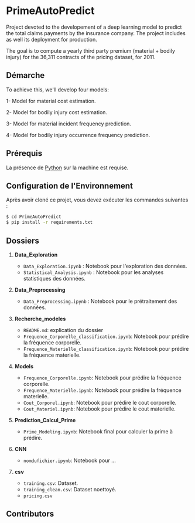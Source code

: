 # PrimeAutoPredict

Project devoted to the developement of a deep learning model to predict the total claims payments by the insurance company. The project includes as well its deployment for production.


The goal is to compute a yearly third party premium (material + bodily injury) for the 36,311 contracts of the
pricing dataset, for 2011.

## Démarche
To achieve this, we'll develop four models:

1- Model for material cost estimation.

2- Model for bodily injury cost estimation.

3- Model for material incident frequency prediction.

4- Model for bodily injury occurrence frequency prediction.

## Prérequis
La présence de [Python](https://www.python.org/) sur la machine est requise.

## Configuration de l'Environnement

Après avoir cloné ce projet, vous devez exécuter les commandes suivantes :

```bash
$ cd PrimeAutoPredict
$ pip install -r requirements.txt
```
## Dossiers
     
1. **Data_Exploration**
   - `Data_Exploration.ipynb` : Notebook pour l'exploration des données.
   - `Statistical_Analysis.ipynb` :  Notebook pour les analyses statistiques des données.
     
2. **Data_Preprocessing**
   - `Data_Preprocessing.ipynb` : Notebook pour le prétraitement des données.

3. **Recherche_modeles**
   - `README.md`: explication du dossier
   - `Frequence_Corporelle_classification.ipynb`: Notebook pour prédire la fréquence corporelle.
   - `Frequence_Materielle_classification.ipynb`: Notebook pour prédire la fréquence materielle.

5. **Models**
   - `Frequence_Corporelle.ipynb`: Notebook pour prédire la fréquence corporelle.
   - `Frequence_Materielle.ipynb`: Notebook pour prédire la fréquence materielle.
   - `Cout_Corporel.ipynb`: Notebook pour prédire le cout corporelle.
   - `Cout_Materiel.ipynb`: Notebook pour prédire le cout materielle.

6. **Prediction_Calcul_Prime**
   - `Prime_Modeling.ipynb`: Notebook final pour calculer la prime à prédire.
     
7. **CNN**
   - `nomdufichier.ipynb`: Notebook pour ...

8. **csv**
   - `training.csv`: Dataset.
   - `training_clean.csv`: Dataset noettoyé.
   -  `pricing.csv`
     
## Contributors

